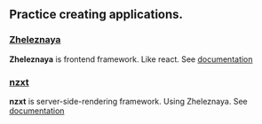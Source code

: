## Practice creating applications.
### [Zheleznaya](https://github.com/naoki-tomita/zheleznaya) 
**Zheleznaya** is frontend framework. Like react.
See [documentation](https://zheleznaya.netlify.app/)

### [nzxt](https://github.com/naoki-tomita/nzxt) 
**nzxt** is server-side-rendering framework. Using Zheleznaya.
See [documentation](http://www.nzxt-docs.tk/)
